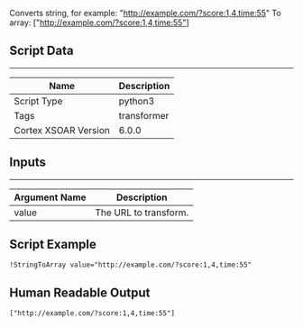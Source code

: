 Converts string, for example: "http://example.com/?score:1,4,time:55"
To array: ["http://example.com/?score:1,4,time:55"]

## Script Data
---

| **Name** | **Description** |
| --- | --- |
| Script Type | python3 |
| Tags | transformer |
| Cortex XSOAR Version | 6.0.0 |

## Inputs
---

| **Argument Name** | **Description** |
| --- | --- |
| value | The URL to transform. |

## Script Example
```!StringToArray value="http://example.com/?score:1,4,time:55"```

## Human Readable Output
```["http://example.com/?score:1,4,time:55"]```
